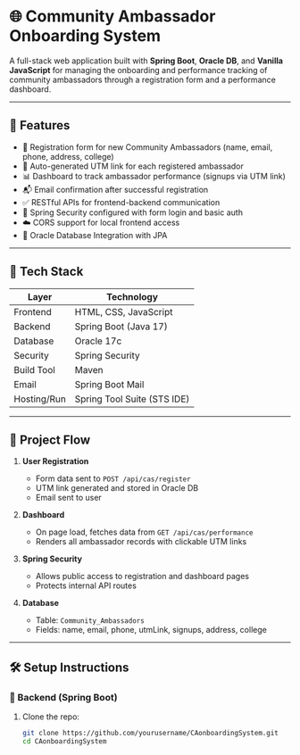 # 🌐 Community Ambassador Onboarding System

A full-stack web application built with **Spring Boot**, **Oracle DB**, and **Vanilla JavaScript** for managing the onboarding and performance tracking of community ambassadors through a registration form and a performance dashboard.

---

## 📌 Features

- 📝 Registration form for new Community Ambassadors (name, email, phone, address, college)
- 🔗 Auto-generated UTM link for each registered ambassador
- 📊 Dashboard to track ambassador performance (signups via UTM link)
- 📬 Email confirmation after successful registration
- ✅ RESTful APIs for frontend-backend communication
- 🔐 Spring Security configured with form login and basic auth
- ☁️ CORS support for local frontend access
- 📁 Oracle Database Integration with JPA

---

## 📂 Tech Stack

| Layer        | Technology                   |
|--------------|------------------------------|
| Frontend     | HTML, CSS, JavaScript        |
| Backend      | Spring Boot (Java 17)        |
| Database     | Oracle 17c                   |
| Security     | Spring Security              |
| Build Tool   | Maven                        |
| Email        | Spring Boot Mail             |
| Hosting/Run  | Spring Tool Suite (STS IDE)  |

---

## 🚀 Project Flow

1. **User Registration**
   - Form data sent to `POST /api/cas/register`
   - UTM link generated and stored in Oracle DB
   - Email sent to user

2. **Dashboard**
   - On page load, fetches data from `GET /api/cas/performance`
   - Renders all ambassador records with clickable UTM links

3. **Spring Security**
   - Allows public access to registration and dashboard pages
   - Protects internal API routes

4. **Database**
   - Table: `Community_Ambassadors`
   - Fields: name, email, phone, utmLink, signups, address, college

---

## 🛠️ Setup Instructions

### 📁 Backend (Spring Boot)

1. Clone the repo:
   ```bash
   git clone https://github.com/yourusername/CAonboardingSystem.git
   cd CAonboardingSystem
